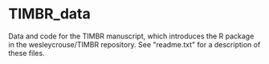 # TIMBR_data
Data and code for the TIMBR manuscript, which introduces the R package in the wesleycrouse/TIMBR repository. See "readme.txt" for a description of these files.
